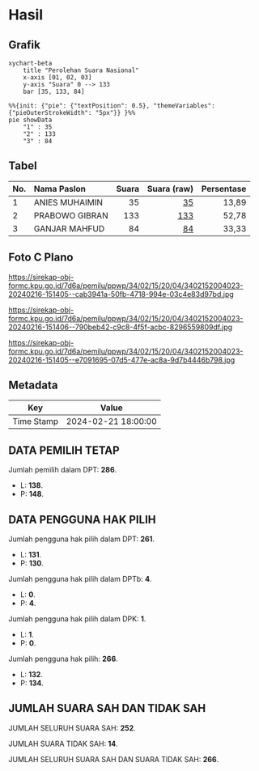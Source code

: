 # Hasil

## Grafik

```mermaid
xychart-beta
    title "Perolehan Suara Nasional"
    x-axis [01, 02, 03]
    y-axis "Suara" 0 --> 133
    bar [35, 133, 84]
```

```mermaid
%%{init: {"pie": {"textPosition": 0.5}, "themeVariables": {"pieOuterStrokeWidth": "5px"}} }%%
pie showData
    "1" : 35
    "2" : 133
    "3" : 84
```

## Tabel

| No. | Nama Paslon    | Suara | Suara (raw) | Persentase |
|:--- |:-------------- | -----:| -----------:| ----------:|
| 1   | ANIES MUHAIMIN | 35    | [35][p-1]   | 13,89      |
| 2   | PRABOWO GIBRAN | 133   | [133][p-2]  | 52,78      |
| 3   | GANJAR MAHFUD  | 84    | [84][p-3]   | 33,33      |


[p-1]: https://github.com/gigit-pemilu/pemilu-2024/blob/main/pilpres/hitung-suara/sub/34-di-yogyakarta/sub/02-bantul/sub/15-sewon/sub/2004-panggungharjo/sub/023-tps/sub/paslon-1.txt
[p-2]: https://github.com/gigit-pemilu/pemilu-2024/blob/main/pilpres/hitung-suara/sub/34-di-yogyakarta/sub/02-bantul/sub/15-sewon/sub/2004-panggungharjo/sub/023-tps/sub/paslon-2.txt
[p-3]: https://github.com/gigit-pemilu/pemilu-2024/blob/main/pilpres/hitung-suara/sub/34-di-yogyakarta/sub/02-bantul/sub/15-sewon/sub/2004-panggungharjo/sub/023-tps/sub/paslon-3.txt

## Foto C Plano

https://sirekap-obj-formc.kpu.go.id/7d6a/pemilu/ppwp/34/02/15/20/04/3402152004023-20240216-151405--cab3941a-50fb-4718-994e-03c4e83d97bd.jpg

https://sirekap-obj-formc.kpu.go.id/7d6a/pemilu/ppwp/34/02/15/20/04/3402152004023-20240216-151406--790beb42-c9c8-4f5f-acbc-8296559809df.jpg

https://sirekap-obj-formc.kpu.go.id/7d6a/pemilu/ppwp/34/02/15/20/04/3402152004023-20240216-151405--e7091695-07d5-477e-ac8a-9d7b4446b798.jpg


## Metadata

| Key        | Value               |
| ---------- | ------------------- |
| Time Stamp | 2024-02-21 18:00:00 |


## DATA PEMILIH TETAP

Jumlah pemilih dalam DPT: **286**.
 * L: **138**.
 * P: **148**.

## DATA PENGGUNA HAK PILIH

Jumlah pengguna hak pilih dalam DPT: **261**.
 * L: **131**.
 * P: **130**.

Jumlah pengguna hak pilih dalam DPTb: **4**.
 * L: **0**.
 * P: **4**.

Jumlah pengguna hak pilih dalam DPK: **1**.
 * L: **1**.
 * P: **0**.

Jumlah pengguna hak pilih: **266**.
 * L: **132**.
 * P: **134**.

## JUMLAH SUARA SAH DAN TIDAK SAH

JUMLAH SELURUH SUARA SAH: **252**.

JUMLAH SUARA TIDAK SAH: **14**.

JUMLAH SELURUH SUARA SAH DAN SUARA TIDAK SAH: **266**.


